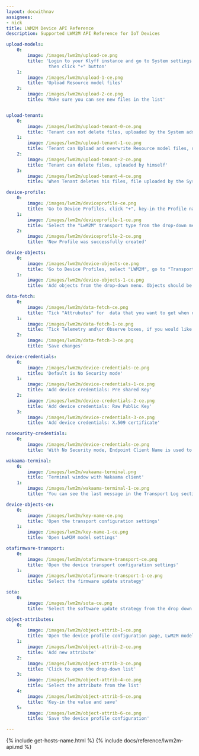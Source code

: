 ```yaml
---
layout: docwithnav
assignees:
- nick
title: LWM2M Device API Reference
description: Supported LWM2M API Reference for IoT Devices 

upload-models:
    0:
        image: /images/lwm2m/upload-ce.png
        title: 'Login to your Klyff instance and go to System settings -> Resource Library,
                then click "+" button'
    1:
        image: /images/lwm2m/upload-1-ce.png
        title: 'Upload Resource model files'
    2:
        image: /images/lwm2m/upload-2-ce.png
        title: 'Make sure you can see new files in the list'


upload-tenant:
    0:
        image: /images/lwm2m/upload-tenant-0-ce.png
        title: 'Tenant can not delete files, uploaded by the System administrator'
    1:
        image: /images/lwm2m/upload-tenant-1-ce.png
        title: 'Tenant can Upload and overwrite Resource model files, uploaded by the System administrator for the same resource'
    2:
        image: /images/lwm2m/upload-tenant-2-ce.png
        title: 'Tenant can delete files, uploaded by himself'
    3:
        image: /images/lwm2m/upload-tenant-4-ce.png
        title: 'When Tenant deletes his files, file uploaded by the System administrator remains'

device-profile:
    0:
        image: /images/lwm2m/deviceprofile-ce.png
        title: 'Go to Device Profiles, click "+", key-in the Profile name and select or create the Rule chain, which will process messages'
    1:
        image: /images/lwm2m/deviceprofile-1-ce.png
        title: 'Select the "LwM2M" transport type from the drop-down menu'
    2:
        image: /images/lwm2m/deviceprofile-2-ce.png
        title: 'New Profile was successfully created'

device-objects:
    0:
        image: /images/lwm2m/device-objects-ce.png
        title: 'Go to Device Profiles, select "LWM2M", go to "Transport configuration" tab, click "Edit" button'
    1:
        image: /images/lwm2m/device-objects-1-ce.png
        title: 'Add objects from the drop-down menu. Objects should be uploaded to the Resource library'

data-fetch:
    0:
        image: /images/lwm2m/data-fetch-ce.png
        title: 'Tick "Attrubutes" for  data that you want to get when device connects and store it as Klyff attributes'
    1:
        image: /images/lwm2m/data-fetch-1-ce.png
        title: 'Tick Telemetry and\or Observe boxes, if you would like the Server to observe them and fetch updated values'
    2:
        image: /images/lwm2m/data-fetch-3-ce.png
        title: 'Save changes'

device-credentials:
    0:
        image: /images/lwm2m/device-credentials-ce.png
        title: 'Default is No Security mode'
    1:
        image: /images/lwm2m/device-credentials-1-ce.png
        title: 'Add device credentials: Pre shared Key'
    2:
        image: /images/lwm2m/device-credentials-2-ce.png
        title: 'Add device credentials: Raw Public Key'
    3:
        image: /images/lwm2m/device-credentials-3-ce.png
        title: 'Add device credentials: X.509 certificate'

nosecurity-credentials:
    0:
        image: /images/lwm2m/device-credentials-ce.png
        title: 'With No Security mode, Endpoint Client Name is used to identify the device'

wakaama-terminal:
    0:
        image: /images/lwm2m/wakaama-terminal.png
        title: 'Terminal window with Wakaama client'
    1:
        image: /images/lwm2m/wakaama-terminal-1-ce.png
        title: 'You can see the last message in the Transport Log section'

device-objects-ce:
    0:
        image: /images/lwm2m/key-name-ce.png
        title: 'Open the transport configuration settings'
    1:
        image: /images/lwm2m/key-name-1-ce.png
        title: 'Open LwM2M model settings'

otafirmware-transport:
    0:
        image: /images/lwm2m/otafirmware-transport-ce.png
        title: 'Open the device transport configuration settings'
    1:
        image: /images/lwm2m/otafirmware-transport-1-ce.png
        title: 'Select the firmware update strategy'

sota:
    0:
        image: /images/lwm2m/sota-ce.png
        title: 'Select the software update strategy from the drop down menu'

object-attributes:
    0:
        image: /images/lwm2m/object-attrib-1-ce.png
        title: 'Open the device profile configuration page, LwM2M model section'
    1:
        image: /images/lwm2m/object-attrib-2-ce.png
        title: 'Add new attribute'
    2:
        image: /images/lwm2m/object-attrib-3-ce.png
        title: 'Click to open the drop-down list'
    3:
        image: /images/lwm2m/object-attrib-4-ce.png
        title: 'Select the attribute from the list'
    4:
        image: /images/lwm2m/object-attrib-5-ce.png
        title: 'Key-in the value and save'
    5:
        image: /images/lwm2m/object-attrib-6-ce.png
        title: 'Save the device profile configuration'

---
```


{% include get-hosts-name.html %}
{% include docs/reference/lwm2m-api.md %}